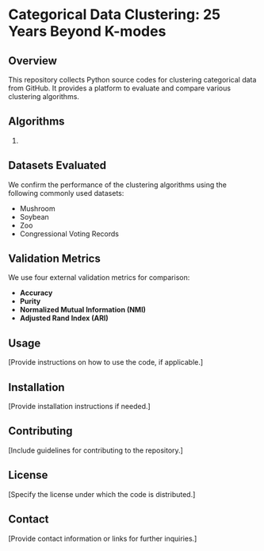 # Categorical Data Clustering: 25 Years Beyond K-modes

## Overview
This repository collects Python source codes for clustering categorical data from GitHub. It provides a platform to evaluate and compare various clustering algorithms.

## Algorithms
1. 

## Datasets Evaluated
We confirm the performance of the clustering algorithms using the following commonly used datasets:
- Mushroom
- Soybean
- Zoo
- Congressional Voting Records

## Validation Metrics
We use four external validation metrics for comparison:
- **Accuracy**
- **Purity**
- **Normalized Mutual Information (NMI)**
- **Adjusted Rand Index (ARI)**

## Usage
[Provide instructions on how to use the code, if applicable.]

## Installation
[Provide installation instructions if needed.]

## Contributing
[Include guidelines for contributing to the repository.]

## License
[Specify the license under which the code is distributed.]

## Contact
[Provide contact information or links for further inquiries.]


